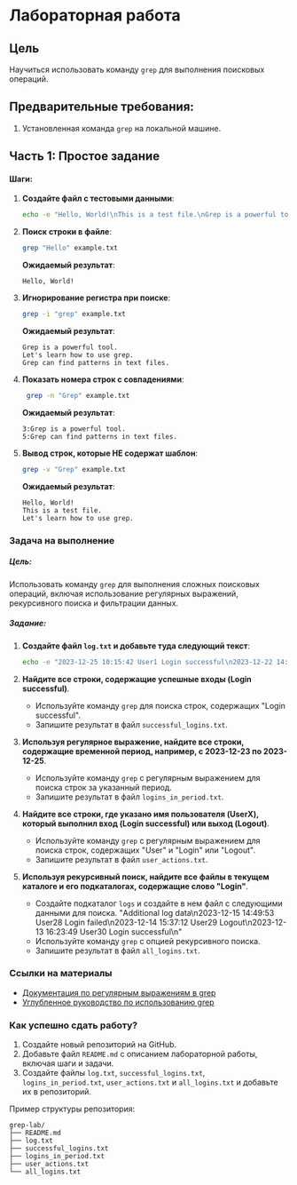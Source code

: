 # Лабораторная работа

## Цель
Научиться использовать команду `grep` для выполнения поисковых операций.

## Предварительные требования:

1. Установленная команда `grep` на локальной машине.
   
## Часть 1: Простое задание


#### Шаги:

1. **Создайте файл с тестовыми данными**:
   ```bash
   echo -e "Hello, World!\nThis is a test file.\nGrep is a powerful tool.\nLet's learn how to use grep.\nGrep can find patterns in text files.\n" > example.txt
   ```


2. **Поиск строки в файле**:

   ```bash
   grep "Hello" example.txt
   ```
   **Ожидаемый результат**:
   ```
   Hello, World!
   ```
3. **Игнорирование регистра при поиске**:
   ```bash
   grep -i "grep" example.txt
   ```
   **Ожидаемый результат**:
   ```
   Grep is a powerful tool.
   Let's learn how to use grep.
   Grep can find patterns in text files.
   ```
4. **Показать номера строк с совпадениями**:
   ```bash
    grep -n "Grep" example.txt
   ```
    **Ожидаемый результат**:
   ```
   3:Grep is a powerful tool.
   5:Grep can find patterns in text files.
   ```
5. **Вывод строк, которые НЕ содержат шаблон**:
   ```bash
   grep -v "Grep" example.txt
   ```
   **Ожидаемый результат**:
   ```
   Hello, World!
   This is a test file.
   Let's learn how to use grep.
   ```

### Задача на выполнение

##### Цель:
Использовать команду `grep` для выполнения сложных поисковых операций, включая использование регулярных выражений, рекурсивного поиска и фильтрации данных.

##### Задание:
1. **Создайте файл `log.txt` и добавьте туда следующий текст**:
   ```bash
   echo -e "2023-12-25 10:15:42 User1 Login successful\n2023-12-22 14:56:33 User2 Login failed\n2023-12-21 16:48:59 User3 Logout\n2023-12-20 09:32:21 User4 Login successful\n2023-12-19 18:23:45 User5 Login failed\n2023-12-18 07:14:38 User6 Login successful\n2023-12-17 11:25:29 User7 Login successful\n2023-12-23 20:17:03 User8 Login failed\n2023-12-24 13:48:27 User9 Login successful\n2023-12-21 05:36:54 User10 Logout\n2023-12-20 22:15:13 User11 Login failed\n2023-12-19 04:56:12 User12 Login successful\n2023-12-18 08:47:53 User13 Login failed\n2023-12-17 12:28:39 User14 Logout\n2023-12-24 19:49:55 User15 Login successful\n2023-12-23 14:35:41 User16 Login failed\n2023-12-22 06:15:37 User17 Login successful\n2023-12-25 17:26:14 User18 Login failed\n2023-12-24 21:35:50 User19 Login successful\n2023-12-23 13:47:30 User20 Logout\n2023-12-22 05:36:33 User21 Login failed\n2023-12-21 08:45:10 User22 Login successful\n2023-12-20 09:57:22 User23 Login failed\n2023-12-19 10:58:11 User24 Logout\n2023-12-18 11:33:44 User25 Login successful\n2023-12-17 12:47:59 User26 Login failed\n2023-12-16 13:58:24 User27 Login successful\n"
   ```

2. **Найдите все строки, содержащие успешные входы (Login successful)**.
   - Используйте команду `grep` для поиска строк, содержащих "Login successful".
   - Запишите результат в файл `successful_logins.txt`.

3. **Используя регулярное выражение, найдите все строки, содержащие временной период, например, с 2023-12-23 по 2023-12-25**.
   - Используйте команду `grep` с регулярным выражением для поиска строк за указанный период.
   - Запишите результат в файл `logins_in_period.txt`.

4. **Найдите все строки, где указано имя пользователя (UserX), который выполнил вход (Login successful) или выход (Logout)**.
   - Используйте команду `grep` с регулярным выражением для поиска строк, содержащих "User" и "Login" или "Logout".
   - Запишите результат в файл `user_actions.txt`.

5. **Используя рекурсивный поиск, найдите все файлы в текущем каталоге и его подкаталогах, содержащие слово "Login"**.
   - Создайте подкаталог `logs` и создайте в нем файл с следующими данными для поиска.
     "Additional log data\n2023-12-15 14:49:53 User28 Login failed\n2023-12-14 15:37:12 User29 Logout\n2023-12-13 16:23:49 User30 Login successful\n"
   - Используйте команду `grep` с опцией рекурсивного поиска.
   - Запишите результат в файл `all_logins.txt`.


### Ссылки на материалы

- [Документация по регулярным выражениям в grep](https://www.gnu.org/software/grep/manual/grep.html#Regular-Expressions)
- [Углубленное руководство по использованию grep](https://www.thegeekstuff.com/2009/03/15-practical-unix-grep-command-examples/)


### Как успешно сдать работу?

1. Создайте новый репозиторий на GitHub.
2. Добавьте файл `README.md` с описанием лабораторной работы, включая шаги и задачи.
3. Создайте файлы `log.txt`, `successful_logins.txt`, `logins_in_period.txt`, `user_actions.txt` и `all_logins.txt` и добавьте их в репозиторий.

Пример структуры репозитория:
```
grep-lab/
├── README.md
├── log.txt
├── successful_logins.txt
├── logins_in_period.txt
├── user_actions.txt
└── all_logins.txt
```
